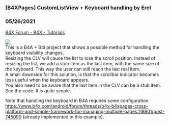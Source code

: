 ###  [B4XPages] CustomListView + Keyboard handling by Erel
### 05/26/2021
[B4X Forum - B4X - Tutorials](https://www.b4x.com/android/forum/threads/131078/)

![](https://www.b4x.com/android/forum/attachments/113999)  
This is a B4A + B4i project that shows a possible method for handling the keyboard visibility changes.  
Resizing the CLV will cause the list to lose the scroll position. Instead of resizing the list, we add a stub item as the last item, with the same size of the keyboard. This way the user can still reach the last real item.  
A small downside for this solution, is that the scrollbar indicator becomes less useful when the keyboard appears.   
You also need to be aware that the last item in the CLV can be a stub item. See the code. It is quite simple.  
  
Note that handling the keyboard in B4A requires some configuration: <https://www.b4x.com/android/forum/threads/b4x-b4xpages-cross-platform-and-simple-framework-for-managing-multiple-pages.118901/post-745090> (already implemented in this example).